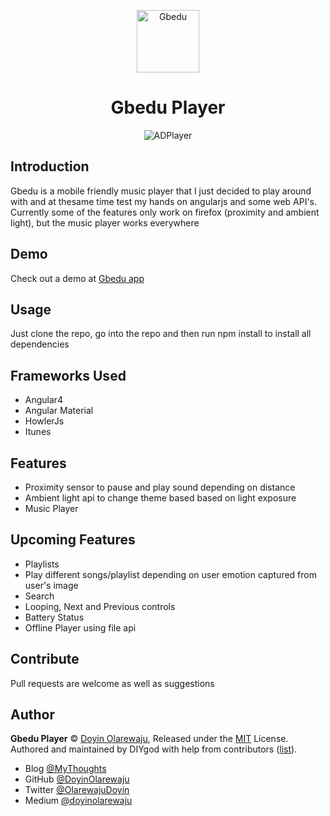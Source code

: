 <p align="center">
<img src="https://raw.githubusercontent.com/gate3/Gbedu/master/src/assets/img/record.png" alt="Gbedu" width="100" height="100">
</p>
<h1 align="center">Gbedu Player</h1>

<p align="center">
<img src="https://raw.githubusercontent.com/gate3/Gbedu/master/gbedu%20v1.gif" alt="ADPlayer">
</p>

## Introduction

Gbedu is a mobile friendly music player that I just decided to play around with and at thesame time test my hands on angularjs and some web API's. Currently some of the features only work on firefox (proximity and ambient light), but the music player works everywhere

## Demo
Check out a demo at [Gbedu app](https://gbedu-974a4.firebaseapp.com)

## Usage
Just clone the repo, go into the repo and then run npm install to install all dependencies

## Frameworks Used
- Angular4
- Angular Material
- HowlerJs
- Itunes

## Features
- Proximity sensor to pause and play sound depending on distance
- Ambient light api to change theme based based on light exposure
- Music Player

## Upcoming Features
- Playlists
- Play different songs/playlist depending on user emotion captured from user's image 
- Search
- Looping, Next and Previous controls
- Battery Status 
- Offline Player using file api

## Contribute
Pull requests are welcome as well as suggestions

## Author
**Gbedu Player** © [Doyin Olarewaju](https://github.com/gate3), Released under the [MIT](./LICENSE) License.<br>Authored and maintained by DIYgod with help from contributors ([list](https://github.com/gate3/Gbedu/contributors)).

- Blog [@MyThoughts](https://www.oct-labs.com/doyin) 
- GitHub [@DoyinOlarewaju](https://github.com/gate3) 
- Twitter [@OlarewajuDoyin](https://twitter.com/OlarewajuDoyin) 
- Medium [@doyinolarewaju](https://medium.com/@doyinolarewaju)
